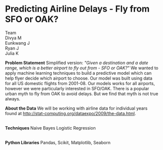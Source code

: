 Predicting Airline Delays - Fly from SFO or OAK?
===================

Team
<br>
Divya M
<br>
Eunkwang J
<br>
Ryan J
<br>
Julia K
<br>

<b>Problem Statement</b>
Simplified version: <i>"Given a destination and a date range, which is a better airport to fly out from - SFO or OAK?"</i>
We wanted to apply machine learning techniques to build a predictive model which can help flyer decide which airport to choose. Our model was built using data for all US domestic flights from 2001-08. Our models works for all airports, however we were particularly interested in SFO/OAK. There is a popular urban myth to fly from OAK to avoid delays. But we find that myth is not true always. 
<br>

<b>About the Data </b>
We will be working with airline data for individual years found at http://stat-computing.org/dataexpo/2009/the-data.html. <br><br>

<b> Techniques </b>
Naive Bayes
Logistic Regression
<br><br>

<b>Python Libraries</b>
Pandas, Scikit, Matplotlib, Seaborn
